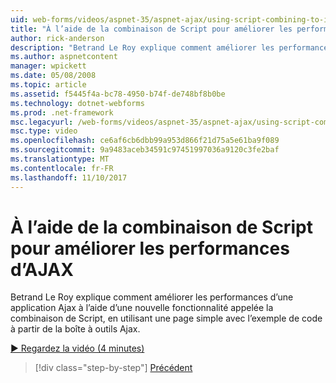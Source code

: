 ```yaml
---
uid: web-forms/videos/aspnet-35/aspnet-ajax/using-script-combining-to-improve-ajax-performance
title: "À l’aide de la combinaison de Script pour améliorer les performances d’AJAX | Documents Microsoft"
author: rick-anderson
description: "Betrand Le Roy explique comment améliorer les performances d’une application Ajax à l’aide d’une nouvelle fonctionnalité appelée la combinaison de Script, en utilisant une page simple avec samp..."
ms.author: aspnetcontent
manager: wpickett
ms.date: 05/08/2008
ms.topic: article
ms.assetid: f5445f4a-bc78-4950-b74f-de748bf8b0be
ms.technology: dotnet-webforms
ms.prod: .net-framework
msc.legacyurl: /web-forms/videos/aspnet-35/aspnet-ajax/using-script-combining-to-improve-ajax-performance
msc.type: video
ms.openlocfilehash: ce6af6cb6dbb99a953d866f21d75a5e61ba9f089
ms.sourcegitcommit: 9a9483aceb34591c97451997036a9120c3fe2baf
ms.translationtype: MT
ms.contentlocale: fr-FR
ms.lasthandoff: 11/10/2017
---
```

<a name="using-script-combining-to-improve-ajax-performance"></a>À l’aide de la combinaison de Script pour améliorer les performances d’AJAX
====================
Betrand Le Roy explique comment améliorer les performances d’une application Ajax à l’aide d’une nouvelle fonctionnalité appelée la combinaison de Script, en utilisant une page simple avec l’exemple de code à partir de la boîte à outils Ajax.

[&#9654; Regardez la vidéo (4 minutes)](https://channel9.msdn.com/Blogs/ASP-NET-Site-Videos/using-script-combining-to-improve-ajax-performance)

>[!div class="step-by-step"]
[Précédent](introduction-to-aspnet-ajax-history.md)
